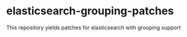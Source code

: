 elasticsearch-grouping-patches
==============================

This repository yields patches for elasticsearch with grouping support